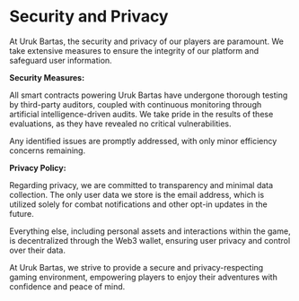 # Security and Privacy

At Uruk Bartas, the security and privacy of our players are paramount. We take extensive measures to ensure the integrity of our platform and safeguard user information.

**Security Measures:**

All smart contracts powering Uruk Bartas have undergone thorough testing by third-party auditors, coupled with continuous monitoring through artificial intelligence-driven audits. We take pride in the results of these evaluations, as they have revealed no critical vulnerabilities.&#x20;

Any identified issues are promptly addressed, with only minor efficiency concerns remaining.

**Privacy Policy:**

Regarding privacy, we are committed to transparency and minimal data collection. The only user data we store is the email address, which is utilized solely for combat notifications and other opt-in updates in the future.&#x20;

Everything else, including personal assets and interactions within the game, is decentralized through the Web3 wallet, ensuring user privacy and control over their data.

At Uruk Bartas, we strive to provide a secure and privacy-respecting gaming environment, empowering players to enjoy their adventures with confidence and peace of mind.
